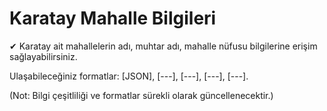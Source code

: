 # Karatay Mahalle Bilgileri

✔ Karatay ait mahallelerin adı, muhtar adı, mahalle nüfusu bilgilerine erişim sağlayabilirsiniz.

Ulaşabileceğiniz formatlar: [JSON], [---], [---], [---], [---].

(Not: Bilgi çeşitliliği ve formatlar sürekli olarak güncellenecektir.)
